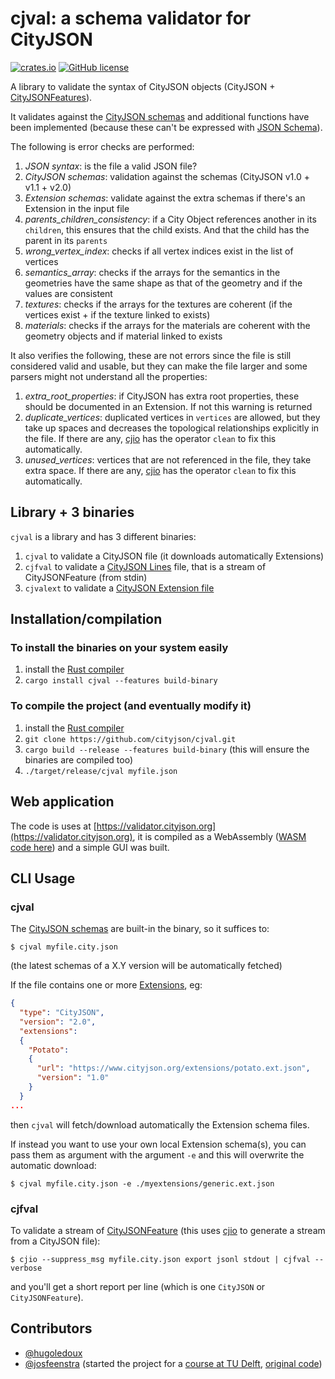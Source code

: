 # cjval: a schema validator for CityJSON 

[![crates.io](https://img.shields.io/crates/v/cjval.svg)](https://crates.io/crates/cjval)
[![GitHub license](https://img.shields.io/github/license/cityjson/cjval)](https://github.com/cityjson/cjval/blob/main/LICENSE)


A library to validate the syntax of CityJSON objects (CityJSON + [CityJSONFeatures](https://www.cityjson.org/specs/#text-sequences-and-streaming-with-cityjsonfeature)).

It validates against the [CityJSON schemas](https://www.cityjson.org/schemas) and additional functions have been implemented (because these can't be expressed with [JSON Schema](https://json-schema.org/)).

The following is error checks are performed:

  1. *JSON syntax*: is the file a valid JSON file?
  1. *CityJSON schemas*: validation against the schemas (CityJSON v1.0 + v1.1 + v2.0)
  1. *Extension schemas*: validate against the extra schemas if there's an Extension in the input file 
  1. *parents_children_consistency*: if a City Object references another in its `children`, this ensures that the child exists. And that the child has the parent in its `parents`
  1. *wrong_vertex_index*: checks if all vertex indices exist in the list of vertices
  1. *semantics_array*: checks if the arrays for the semantics in the geometries have the same shape as that of the geometry and if the values are consistent
  1. *textures*: checks if the arrays for the textures are coherent (if the vertices exist + if the texture linked to exists)
  1. *materials*: checks if the arrays for the materials are coherent with the geometry objects and if material linked to exists

It also verifies the following, these are not errors since the file is still considered valid and usable, but they can make the file larger and some parsers might not understand all the properties:

  1. *extra_root_properties*: if CityJSON has extra root properties, these should be documented in an Extension. If not this warning is returned
  1. *duplicate_vertices*: duplicated vertices in `vertices` are allowed, but they take up spaces and decreases the topological relationships explicitly in the file. If there are any, [cjio](https://github.com/cityjson/cjio) has the operator `clean` to fix this automatically.
  1. *unused_vertices*: vertices that are not referenced in the file, they take extra space. If there are any, [cjio](https://github.com/cityjson/cjio) has the operator `clean` to fix this automatically.


## Library + 3 binaries

`cjval` is a library and has 3 different binaries:

  1. `cjval` to validate a CityJSON file (it downloads automatically Extensions)
  2. `cjfval` to validate a [CityJSON Lines](https://cityjson.org/cityjsonl/) file, that is a stream of CityJSONFeature (from stdin)
  3. `cjvalext` to validate a [CityJSON Extension file](https://www.cityjson.org/specs/#the-extension-file)


## Installation/compilation

### To install the binaries on your system easily

1. install the [Rust compiler](https://www.rust-lang.org/learn/get-started)
2. `cargo install cjval --features build-binary`


### To compile the project (and eventually modify it)

1. install the [Rust compiler](https://www.rust-lang.org/learn/get-started)
2. `git clone https://github.com/cityjson/cjval.git`
3. `cargo build --release --features build-binary` (this will ensure the binaries are compiled too)
4. `./target/release/cjval myfile.json`


## Web application

The code is uses at [https://validator.cityjson.org](https://validator.cityjson.org), it is compiled as a WebAssembly ([WASM code here](https://github.com/cityjson/cjval_wasm)) and a simple GUI was built.


## CLI Usage

### cjval

The [CityJSON schemas](https://www.cityjson.org/schemas/) are built-in the binary, so it suffices to:

    $ cjval myfile.city.json

(the latest schemas of a X.Y version will be automatically fetched)

If the file contains one or more [Extensions](https://www.cityjson.org/extensions/), eg:

```json
{
  "type": "CityJSON",
  "version": "2.0",
  "extensions":
  {
    "Potato":
    {
      "url": "https://www.cityjson.org/extensions/potato.ext.json",
      "version": "1.0"
    }
  }
...  
```

then `cjval` will fetch/download automatically the Extension schema files.

If instead you want to use your own local Extension schema(s), you can pass them as argument with the argument `-e` and this will overwrite the automatic download:

    $ cjval myfile.city.json -e ./myextensions/generic.ext.json


### cjfval

To validate a stream of [CityJSONFeature](https://www.cityjson.org/specs/#text-sequences-and-streaming-with-cityjsonfeature) (this uses [cjio](https://github.com/cityjson/cjio) to generate a stream from a CityJSON file):

    $ cjio --suppress_msg myfile.city.json export jsonl stdout | cjfval --verbose

and you'll get a short report per line (which is one `CityJSON` or `CityJSONFeature`).


## Contributors

- [@hugoledoux](https://github.com/hugoledoux/)
- [@josfeenstra](https://github.com/josfeenstra/) (started the project for a [course at TU Delft](https://3d.bk.tudelft.nl/courses/geo5010/), [original code](https://github.com/josfeenstra/cjval))
